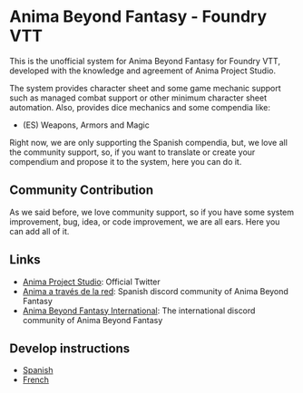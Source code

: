 # Anima Beyond Fantasy - Foundry VTT

This is the unofficial system for Anima Beyond Fantasy for Foundry VTT, developed with the knowledge and agreement of Anima Project Studio.

The system provides character sheet and some game mechanic support such as managed combat support or other minimum character sheet automation. Also, provides dice mechanics and some compendia like:

- (ES) Weapons, Armors and Magic

Right now, we are only supporting the Spanish compendia, but, we love all the community support, so, if you want to translate or create your compendium and propose it to the system, here you can do it.

## Community Contribution

As we said before, we love community support, so if you have some system improvement, bug, idea, or code improvement, we are all ears. Here you can add all of it.

## Links

- [Anima Project Studio](https://twitter.com/animaps): Official Twitter
- [Anima a través de la red](https://discord.gg/GK58q7a): Spanish discord community of Anima Beyond Fantasy
- [Anima Beyond Fantasy International](https://discord.gg/Avt8ebP): The international discord community of Anima Beyond Fantasy

## Develop instructions

- [Spanish](docs/develop/es/es.md)
- [French](docs/develop/fr/fr.md)
